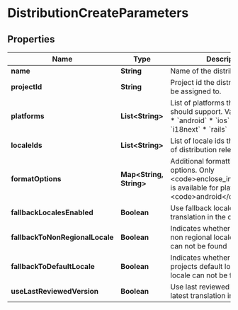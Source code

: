 

# DistributionCreateParameters

## Properties

Name | Type | Description | Notes
------------ | ------------- | ------------- | -------------
**name** | **String** | Name of the distribution |  [optional]
**projectId** | **String** | Project id the distribution should be assigned to. |  [optional]
**platforms** | **List&lt;String&gt;** | List of platforms the distribution should support. Valid values are: * &#x60;android&#x60; * &#x60;ios&#x60; * &#x60;flutter&#x60; * &#x60;i18next&#x60; * &#x60;rails&#x60; |  [optional]
**localeIds** | **List&lt;String&gt;** | List of locale ids that will be part of distribution releases |  [optional]
**formatOptions** | **Map&lt;String, String&gt;** | Additional formatting and render options. Only &lt;code&gt;enclose_in_cdata&lt;/code&gt; is available for platform &lt;code&gt;android&lt;/code&gt;. |  [optional]
**fallbackLocalesEnabled** | **Boolean** | Use fallback locale if there is no translation in the current locale. |  [optional]
**fallbackToNonRegionalLocale** | **Boolean** | Indicates whether to fallback to non regional locale when locale can not be found |  [optional]
**fallbackToDefaultLocale** | **Boolean** | Indicates whether to fallback to projects default locale when locale can not be found |  [optional]
**useLastReviewedVersion** | **Boolean** | Use last reviewed instead of latest translation in a project |  [optional]



